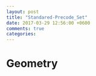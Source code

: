 ```yaml
---
layout: post
title: "Standared-Precode_Set"
date: 2017-03-29 12:56:00 +0600
comments: true
categories:
---
```


<h1>  Geometry </h1>

<script src="https://gist.github.com/RafikFarhad/16d420129d107663d6dc2c720b6aacbd.js"></script>
